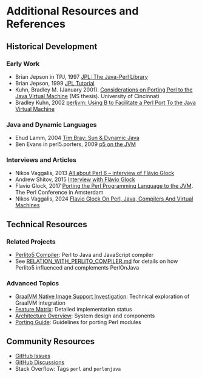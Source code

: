 # Additional Resources and References

## Historical Development

### Early Work
- Brian Jepson in TPJ, 1997 [JPL: The Java-Perl Library](https://www.foo.be/docs/tpj/issues/vol2_4/tpj0204-0003.html)
- Brian Jepson, 1999 [JPL Tutorial](https://metacpan.org/release/ABERGMAN/ponie-2/view/perl/jpl/docs/Tutorial.pod)
- Kuhn, Bradley M. (January 2001). [Considerations on Porting Perl to the Java Virtual Machine](http://www.ebb.org/bkuhn/writings/technical/thesis/) (MS thesis). University of Cincinnati
- Bradley Kuhn, 2002 [perljvm: Using B to Facilitate a Perl Port To the Java Virtual Machine](https://www.ebb.org/bkuhn/articles/perljvm.html)

### Java and Dynamic Languages
- Ehud Lamm, 2004 [Tim Bray: Sun & Dynamic Java](http://lambda-the-ultimate.org/node/426)
- Ben Evans in perl5.porters, 2009 [p5 on the JVM](https://www.nntp.perl.org/group/perl.perl5.porters/2009/08/msg150099.html)

### Interviews and Articles
- Nikos Vaggalis, 2013 [All about Perl 6 – interview of Flávio Glock](http://www.josetteorama.com/all-about-perl-6-interview-of-flavio-glock/)
- Andrew Shitov, 2015 [Interview with Flávio Glock](https://andrewshitov.com/2015/05/15/interview-with-flavio-glock/)
- Flavio Glock, 2017 [Porting the Perl Programming Language to the JVM](https://www.youtube.com/watch?v=n9htVGitBIE). The Perl Conference in Amsterdam
- Nikos Vaggalis, 2024 [Flavio Glock On Perl, Java, Compilers And Virtual Machines](https://www.i-programmer.info/professional-programmer/103-i-programmer/17491-flavio-glock-on-perl-java-compilers-and-virtual-machines.html)

## Technical Resources

### Related Projects
- [Perlito5 Compiler](https://github.com/fglock/Perlito): Perl to Java and JavaScript compiler
- See [RELATION_WITH_PERLITO_COMPILER.md](RELATION_WITH_PERLITO_COMPILER.md) for details on how Perlito5 influenced and complements PerlOnJava

### Advanced Topics
- [GraalVM Native Image Support Investigation](GRAALVM.md): Technical exploration of GraalVM integration
- [Feature Matrix](FEATURE_MATRIX.md): Detailed implementation status
- [Architecture Overview](ARCHITECTURE.md): System design and components
- [Porting Guide](PORTING_MODULES.md): Guidelines for porting Perl modules

## Community Resources
- [GitHub Issues](https://github.com/fglock/PerlOnJava/issues)
- [GitHub Discussions](https://github.com/fglock/PerlOnJava/discussions)
- Stack Overflow: Tags `perl` and `perlonjava`

